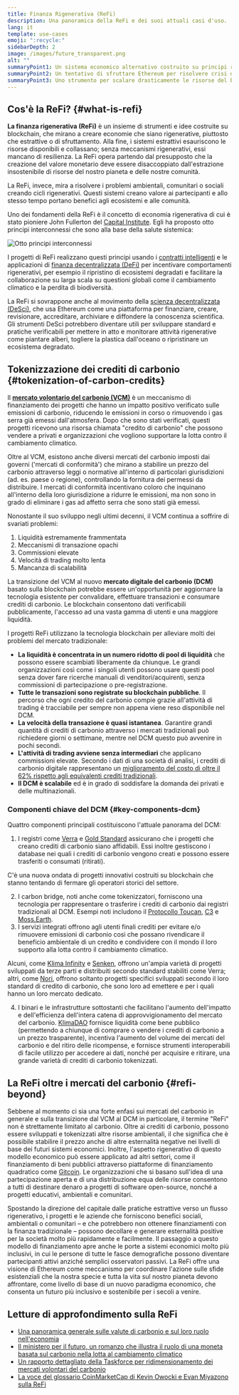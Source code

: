 ```yaml
---
title: Finanza Rigenerativa (ReFi)
description: Una panoramica della ReFi e dei suoi attuali casi d'uso.
lang: it
template: use-cases
emoji: ":recycle:"
sidebarDepth: 2
image: /images/future_transparent.png
alt: ""
summaryPoint1: Un sistema economico alternativo costruito su principi rigenerativi
summaryPoint2: Un tentativo di sfruttare Ethereum per risolvere crisi di coordinamento a livello globale come il cambiamento climatico
summaryPoint3: Uno strumento per scalare drasticamente le risorse del beneficio ecologico come i crediti di carbonio verificati
---
```


## Cos'è la ReFi? {#what-is-refi}

**La finanza rigenerativa (ReFi)** è un insieme di strumenti e idee costruite su blockchain, che mirano a creare economie che siano rigenerative, piuttosto che estrattive o di sfruttamento. Alla fine, i sistemi estrattivi esauriscono le risorse disponibili e collassano; senza meccanismi rigenerativi, essi mancano di resilienza. La ReFi opera partendo dal presupposto che la creazione del valore monetario deve essere disaccoppiato dall'estrazione insostenibile di risorse del nostro pianeta e delle nostre comunità.

La ReFi, invece, mira a risolvere i problemi ambientali, comunitari o sociali creando cicli rigenerativi. Questi sistemi creano valore ai partecipanti e allo stesso tempo portano benefici agli ecosistemi e alle comunità.

Uno dei fondamenti della ReFi è il concetto di economia rigenerativa di cui è stato pioniere John Fullerton del [Capital Institute](https://capitalinstitute.org). Egli ha proposto otto principi interconnessi che sono alla base della salute sistemica:

![Otto principi interconnessi](./refi-regenerative-economy-diagram.png)

I progetti di ReFi realizzano questi principi usando i [contratti intelligenti](/developers/docs/smart-contracts/) e le applicazioni di [finanza decentralizzata (DeFi)](/defi/) per incentivare comportamenti rigenerativi, per esempio il ripristino di ecosistemi degradati e facilitare la collaborazione su larga scala su questioni globali come il cambiamento climatico e la perdita di biodiversità.

La ReFi si sovrappone anche al movimento della [scienza decentralizzata (DeSci)](/desci/), che usa Ethereum come una piattaforma per finanziare, creare, revisionare, accreditare, archiviare e diffondere la conoscenza scientifica. Gli strumenti DeSci potrebbero diventare utili per sviluppare standard e pratiche verificabili per mettere in atto e monitorare attività rigenerative come piantare alberi, togliere la plastica dall'oceano o ripristinare un ecosistema degradato.

## Tokenizzazione dei crediti di carbonio {#tokenization-of-carbon-credits}

Il **[mercato volontario del carbonio (VCM)](https://climatefocus.com/so-what-voluntary-carbon-market-exactly/)** è un meccanismo di finanziamento dei progetti che hanno un impatto positivo verificato sulle emissioni di carbonio, riducendo le emissioni in corso o rimuovendo i gas serra già emessi dall'atmosfera. Dopo che sono stati verificati, questi progetti ricevono una risorsa chiamata "credito di carbonio" che possono vendere a privati e organizzazioni che vogliono supportare la lotta contro il cambiamento climatico.

Oltre al VCM, esistono anche diversi mercati del carbonio imposti dai governi ('mercati di conformità') che mirano a stabilire un prezzo del carbonio attraverso leggi o normative all'interno di particolari giurisdizioni (ad. es. paese o regione), controllando la fornitura dei permessi da distribuire. I mercati di conformità incentivano coloro che inquinano all'interno della loro giurisdizione a ridurre le emissioni, ma non sono in grado di eliminare i gas ad affetto serra che sono stati già emessi.

Nonostante il suo sviluppo negli ultimi decenni, il VCM continua a soffrire di svariati problemi:

1. Liquidità estremamente frammentata
2. Meccanismi di transazione opachi
3. Commissioni elevate
4. Velocità di trading molto lenta
5. Mancanza di scalabilità

La transizione del VCM al nuovo **mercato digitale del carbonio (DCM)** basato sulla blockchain potrebbe essere un'opportunità per aggiornare la tecnologia esistente per convalidare, effettuare transazioni e consumare crediti di carbonio. Le blockchain consentono dati verificabili pubblicamente, l'accesso ad una vasta gamma di utenti e una maggiore liquidità.

I progetti ReFi utilizzano la tecnologia blockchain per alleviare molti dei problemi del mercato tradizionale:

- **La liquidità è concentrata in un numero ridotto di pool di liquidità** che possono essere scambiati liberamente da chiunque. Le grandi organizzazioni così come i singoli utenti possono usare questi pool senza dover fare ricerche manuali di venditori/acquirenti, senza commissioni di partecipazione o pre-registrazione.
- **Tutte le transazioni sono registrate su blockchain pubbliche**. Il percorso che ogni credito del carbonio compie grazie all'attività di trading è tracciabile per sempre non appena viene reso disponibile nel DCM.
- **La velocità della transazione è quasi istantanea**. Garantire grandi quantità di crediti di carbonio attraverso i mercati tradizionali può richiedere giorni o settimane, mentre nel DCM questo può avvenire in pochi secondi.
- **L'attività di trading avviene senza intermediari** che applicano commissioni elevate. Secondo i dati di una società di analisi, i crediti di carbonio digitale rappresentano un [miglioramento del costo di oltre il 62% rispetto agli equivalenti crediti tradizionali](https://www.klimadao.finance/blog/klimadao-analysis-of-the-base-carbon-tonne).
- **Il DCM è scalabile** ed è in grado di soddisfare la domanda dei privati e delle multinazionali.

### Componenti chiave del DCM {#key-components-dcm}

Quattro componenti principali costituiscono l'attuale panorama del DCM:

1. I registri come [Verra](https://verra.org/project/vcs-program/registry-system/) e [Gold Standard](https://www.goldstandard.org/) assicurano che i progetti che creano crediti di carbonio siano affidabili. Essi inoltre gestiscono i database nei quali i crediti di carbonio vengono creati e possono essere trasferiti o consumati (ritirati).

C'è una nuova ondata di progetti innovativi costruiti su blockchain che stanno tentando di fermare gli operatori storici del settore.

2. I carbon bridge, noti anche come tokenizzatori, forniscono una tecnologia per rappresentare o trasferire i crediti di carbonio dai registri tradizionali al DCM. Esempi noti includono il [Protocollo Toucan](https://toucan.earth/), [C3](https://c3.app/) e [Moss.Earth](https://moss.earth/).
3. I servizi integrati offrono agli utenti finali crediti per evitare e/o rimuovere emissioni di carbonio così che possano rivendicare il beneficio ambientale di un credito e condividere con il mondo il loro supporto alla lotta contro il cambiamento climatico.

Alcuni, come [Klima Infinity](https://www.klimadao.finance/infinity) e [Senken](https://senken.io/), offrono un'ampia varietà di progetti sviluppati da terze parti e distribuiti secondo standard stabiliti come Verra; altri, come [Nori](https://nori.com/), offrono soltanto progetti specifici sviluppati secondo il loro standard di credito di carbonio, che sono loro ad emettere e per i quali hanno un loro mercato dedicato.

4. I binari e le infrastrutture sottostanti che facilitano l'aumento dell'impatto e dell'efficienza dell'intera catena di approvvigionamento del mercato del carbonio. [KlimaDAO](http://klimadao.finance/) fornisce liquidità come bene pubblico (permettendo a chiunque di comprare o vendere i crediti di carbonio a un prezzo trasparente), incentiva l'aumento del volume dei mercati del carbonio e del ritiro delle ricompense, e fornisce strumenti interoperabili di facile utilizzo per accedere ai dati, nonché per acquisire e ritirare, una grande varietà di crediti di carbonio tokenizzati.

## La ReFi oltre i mercati del carbonio {#refi-beyond}

Sebbene al momento ci sia una forte enfasi sui mercati del carbonio in generale e sulla transizione dal VCM al DCM in particolare, il termine "ReFi" non è strettamente limitato al carbonio. Oltre ai crediti di carbonio, possono essere sviluppati e tokenizzati altre risorse ambientali, il che significa che è possibile stabilire il prezzo anche di altre esternalità negative nei livelli di base dei futuri sistemi economici. Inoltre, l'aspetto rigenerativo di questo modello economico può essere applicato ad altri settori, come il finanziamento di beni pubblici attraverso piattaforme di finanziamento quadratico come [Gitcoin](https://gitcoin.co/). Le organizzazioni che si basano sull'idea di una partecipazione aperta e di una distribuzione equa delle risorse consentono a tutti di destinare denaro a progetti di software open-source, nonché a progetti educativi, ambientali e comunitari.

Spostando la direzione del capitale dalle pratiche estrattive verso un flusso rigenerativo, i progetti e le aziende che forniscono benefici sociali, ambientali o comunitari – e che potrebbero non ottenere finanziamenti con la finanza tradizionale – possono decollare e generare esternalità positive per la società molto più rapidamente e facilmente. Il passaggio a questo modello di finanziamento apre anche le porte a sistemi economici molto più inclusivi, in cui le persone di tutte le fasce demografiche possono diventare partecipanti attivi anziché semplici osservatori passivi. La ReFi offre una visione di Ethereum come meccanismo per coordinare l'azione sulle sfide esistenziali che la nostra specie e tutta la vita sul nostro pianeta devono affrontare, come livello di base di un nuovo paradigma economico, che consenta un futuro più inclusivo e sostenibile per i secoli a venire.

## Letture di approfondimento sulla ReFi

- [Una panoramica generale sulle valute di carbonio e sul loro ruolo nell'economia](https://www.klimadao.finance/blog/the-vision-of-a-carbon-currency)
- [Il ministero per il futuro, un romanzo che illustra il ruolo di una moneta basata sul carbonio nella lotta al cambiamento climatico](https://en.wikipedia.org/wiki/The_Ministry_for_the_Future)
- [Un rapporto dettagliato della Taskforce per ridimensionamento dei mercati volontari del carbonio](https://www.iif.com/Portals/1/Files/TSVCM_Report.pdf)
- [La voce del glossario CoinMarketCap di Kevin Owocki e Evan Miyazono sulla ReFi](https://coinmarketcap.com/alexandria/glossary/regenerative-finance-refi)
